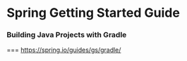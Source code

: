 # Spring Getting Started Guide
### Building Java Projects with Gradle
===
https://spring.io/guides/gs/gradle/
